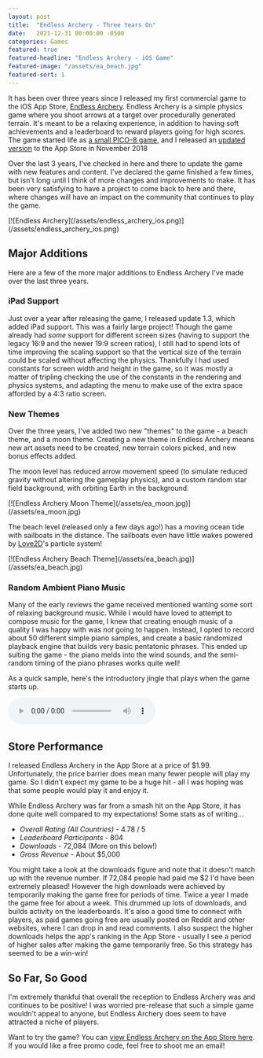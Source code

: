```yaml
---
layout: post
title:  "Endless Archery - Three Years On"
date:   2021-12-31 00:00:00 -0500
categories: Games
featured: true
featured-headline: "Endless Archery - iOS Game"
featured-image: "/assets/ea_beach.jpg"
featured-sort: 1
---
```


It has been over three years since I released my first commercial game to the iOS App Store, [Endless Archery](https://apps.apple.com/us/app/endless-archery/id1390437916). Endless Archery is a simple physics game where you shoot arrows at a target over procedurally generated terrain. It's meant to be a relaxing experience, in addition to having soft achievements and a leaderboard to reward players going for high scores. The game started life as [a small PICO-8 game](/games/2018/02/09/endless-archery.html), and I released an [updated version](/games/2018/12/15/endless-archery-ios.html) to the App Store in November 2018

Over the last 3 years, I've checked in here and there to update the game with new features and content. I've declared the game finished a few times, but isn't long until I think of more changes and improvements to make. It has been very satisfying to have a project to come back to here and there, where changes will have an impact on the community that continues to play the game.

<div class='image-container'>
[![Endless Archery](/assets/endless_archery_ios.png)](/assets/endless_archery_ios.png)
</div>

## Major Additions

Here are a few of the more major additions to Endless Archery I've made over the last three years.

### iPad Support

Just over a year after releasing the game, I released update 1.3, which added iPad support. This was a fairly large project! Though the game already had _some_ support for different screen sizes (having to support the legacy 16:9 and the newer 19:9 screen ratios), I still had to spend lots of time improving the scaling support so that the vertical size of the terrain could be scaled without affecting the physics. Thankfully I had used constants for screen width and height in the game, so it was mostly a matter of tripling checking the use of the constants in the rendering and physics systems, and adapting the menu to make use of the extra space afforded by a 4:3 ratio screen.

### New Themes

Over the three years, I've added two new "themes" to the game - a beach theme, and a moon theme. Creating a new theme in Endless Archery means new art assets need to be created, new terrain colors picked, and new bonus effects added.

The moon level has reduced arrow movement speed (to simulate reduced gravity without altering the gameplay physics), and a custom random star field background, with orbiting Earth in the background.

<div class='image-container'>
[![Endless Archery Moon Theme](/assets/ea_moon.jpg)](/assets/ea_moon.jpg)
</div>

The beach level (released only a few days ago!) has a moving ocean tide with sailboats in the distance. The sailboats even have little wakes powered by [Love2D](https://love2d.org/)'s particle system!

<div class='image-container'>
[![Endless Archery Beach Theme](/assets/ea_beach.jpg)](/assets/ea_beach.jpg)
</div>

### Random Ambient Piano Music

Many of the early reviews the game received mentioned wanting some sort of relaxing background music. While I would have loved to attempt to compose music for the game, I knew that creating enough music of a quality I was happy with was _not_ going to happen. Instead, I opted to record about 50 different simple piano samples, and create a basic randomized playback engine that builds very basic pentatonic phrases. This ended up suiting the game - the piano melds into the wind sounds, and the semi-random timing of the piano phrases works quite well!

As a quick sample, here's the introductory jingle that plays when the game starts up.

<audio controls>
  <source src="/assets/ea_intro.mp3" type="audio/mp3">
</audio>

## Store Performance

I released Endless Archery in the App Store at a price of $1.99. Unfortunately, the price barrier does mean many fewer people will play my game. So I didn't expect my game to be a huge hit - all I was hoping was that some people would play it and enjoy it.

While Endless Archery was far from a smash hit on the App Store, it has done quite well compared to my expectations! Some stats as of writing...

- _Overall Rating (All Countries)_ - 4.78 / 5
- _Leaderboard Participants_ - 804
- _Downloads_ - 72,084 (More on this below!)
- _Gross Revenue_ - About $5,000

You might take a look at the downloads figure and note that it doesn't match up with the revenue number. If 72,084 people had paid me $2 I'd have been extremely pleased! However the high downloads were achieved by temporarily making the game free for periods of time. Twice a year I made the game free for about a week. This drummed up lots of downloads, and builds activity on the leaderboards. It's also a good time to connect with players, as paid games going free are usually posted on Reddit and other websites, where I can drop in and read comments. I also suspect the higher downloads helps the app's ranking in the App Store - usually I see a period of higher sales after making the game temporarily free. So this strategy has seemed to be a win-win!

## So Far, So Good

I'm extremely thankful that overall the reception to Endless Archery was and continues to be positive! I was worried pre-release that such a simple game wouldn't appeal to anyone, but Endless Archery does seem to have attracted a niche of players.

Want to try the game? You can [view Endless Archery on the App Store here](https://apps.apple.com/us/app/endless-archery/id1390437916). If you would like a free promo code, feel free to shoot me an email!
